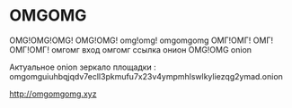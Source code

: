 # OMGOMG
OMG!OMG!OMG! OMG!OMG! omg!omg! omgomgomg ОМГ!ОМГ! ОМГ!ОМГ!ОМГ! омгомг вход омгомг ссылка онион OMG!OMG onion 


Актуальное onion зеркало площадки : omgomguiuhbqjqdv7ecll3pkmufu7x23v4ympmhlswlkyliezqg2ymad.onion

http://omgomgomg.xyz
